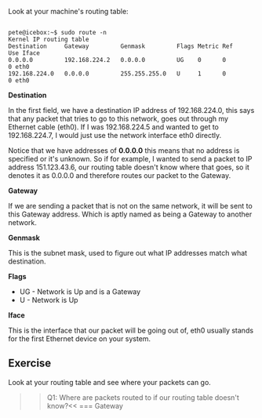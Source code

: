 Look at your machine's routing table:

```

pete@icebox:~$ sudo route -n
Kernel IP routing table
Destination     Gateway         Genmask         Flags Metric Ref    Use Iface
0.0.0.0         192.168.224.2   0.0.0.0         UG    0      0        0 eth0
192.168.224.0   0.0.0.0         255.255.255.0   U     1      0        0 eth0

```

**Destination**

In the first field, we have a destination IP address of 192.168.224.0, this says that any packet that tries to go to this network, goes out through my Ethernet cable (eth0). If I was 192.168.224.5 and wanted to get to 192.168.224.7, I would just use the network interface eth0 directly. 

Notice that we have addresses of **0.0.0.0** this means that no address is specified or it's unknown. So if for example, I wanted to send a packet to IP address 151.123.43.6, our routing table doesn't know where that goes, so it denotes it as 0.0.0.0 and therefore routes our packet to the Gateway.

**Gateway**

If we are sending a packet that is not on the same network, it will be sent to this Gateway address. Which is aptly named as being a Gateway to another network.

**Genmask**

This is the subnet mask, used to figure out what IP addresses match what destination. 

**Flags**

* UG - Network is Up and is a Gateway
* U - Network is Up

**Iface**

This is the interface that our packet will be going out of, eth0 usually stands for the first Ethernet device on your system. 

## Exercise

Look at your routing table and see where your packets can go.

>>Q1: Where are packets routed to if our routing table doesn't know?<<
=== Gateway
